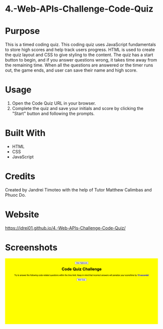 # 4.-Web-APIs-Challenge-Code-Quiz

# Purpose
This is a timed coding quiz. This coding quiz uses JavaScript fundamentals to store high scores and help track users progress. HTML is used to create the quiz layout and CSS to give styling to the content. The quiz has a start button to begin, and if you answer questions wrong, it takes time away from the remaining time. When all the questions are answered or the timer runs out, the game ends, and user can save their name and high score.

# Usage
1. Open the Code Quiz URL in your browser.
2. Complete the quiz and save your initials and score by clicking the "Start" button and following the prompts.

# Built With
* HTML
* CSS
* JavaScript

# Credits
Created by Jandrei Timoteo with the help of Tutor Matthew Calimbas and Phuoc Do.

# Website
https://jdrei01.github.io/4.-Web-APIs-Challenge-Code-Quiz/

# Screenshots
![screenshot of website](./assets/Images/Images.png)